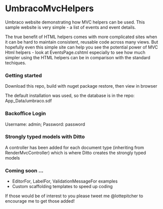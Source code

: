 # UmbracoMvcHelpers
Umbraco website demonstrating how MVC helpers can be used.
This sample website is very simple - a list of events and event details.  

The true benefit of HTML helpers comes with more complicated sites when it can be hard to maintain consistent, reusable code across many views.
But hopefully even this simple site can help you see the potential power of MVC Html helpers - look at EventsPage.cshtml especially to see how much simpler using the HTML helpers can be in comparison with the standard techiques.

### Getting started
Download this repo, build with nuget package restore, then view in browser

The default installation was used, so the database is in the repo: App_Data/umbraco.sdf

### Backoffice Login
Username: admin; Password: password

### Strongly typed models with Ditto
A controller has been added for each document type (inheriting from RenderMvcController) which is where Ditto creates the strongly typed models

### Coming soon ...
- EditorFor, LabelFor, ValidationMessageFor examples
- Custom scaffolding templates to speed up coding

If those would be of interest to you please tweet me @lottepitcher to encourage me to get those added!
